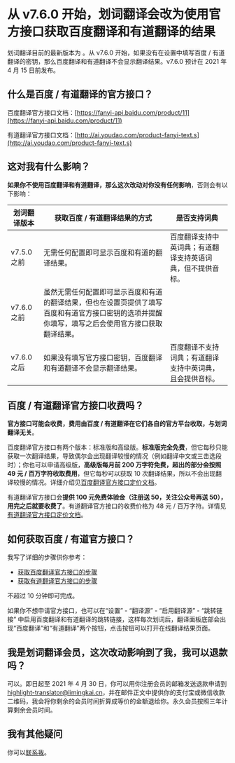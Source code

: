 # 从 v7.6.0 开始，划词翻译会改为使用官方接口获取百度翻译和有道翻译的结果

划词翻译目前的最新版本为 <LatestVersion />。从 v7.6.0 开始，如果没有在设置中填写百度 / 有道翻译的密钥，那么百度翻译和有道翻译不会显示翻译结果。v7.6.0 预计在 2021 年 4 月 15 日前发布。

## 什么是百度 / 有道翻译的官方接口？

百度翻译官方接口文档：[https://fanyi-api.baidu.com/product/11](https://fanyi-api.baidu.com/product/11)

有道翻译官方接口文档：[http://ai.youdao.com/product-fanyi-text.s](http://ai.youdao.com/product-fanyi-text.s)

## 这对我有什么影响？

**如果你不使用百度翻译和有道翻译，那么这次改动对你没有任何影响**，否则会有以下影响：

|划词翻译版本|获取百度 / 有道翻译结果的方式|是否支持词典|
|-|------------|---------|
|v7.5.0 之前|无需任何配置即可显示百度和有道的翻译结果。 |  百度翻译支持中英词典；有道翻译支持英语词典，但不提供音标。  |
| v7.6.0 之前| 虽然无需任何配置即可显示百度和有道的翻译结果，但也在设置页提供了填写百度和有道官方接口密钥的选项并提醒你填写，填写之后会使用官方接口获取翻译结果。| |
| v7.6.0 之后| 如果没有填写官方接口密钥，百度翻译和有道翻译不会显示翻译结果。 | 百度翻译不支持词典；有道翻译支持中英词典，且会提供音标。|

## 百度 / 有道翻译官方接口收费吗？

**官方接口可能会收费，费用由百度 / 有道翻译在它们各自的官方平台收取，与划词翻译无关**。

百度翻译官方接口有两个版本：标准版和高级版。**标准版完全免费**，但它每秒只能获取一次翻译结果，导致偶尔会出现翻译较慢的情况（例如翻译中文或三击选段时）；你也可以申请高级版，**高级版每月前 200 万字符免费，超出的部分会按照 49 元 / 百万字符收取费用**，但它每秒可以获取 10 次翻译结果，所以不会出现翻译较慢的情况。详细介绍见[百度翻译官方接口定价文档](https://fanyi-api.baidu.com/product/112)。

有道翻译官方接口会**提供 100 元免费体验金（注册送 50，关注公众号再送 50），用完之后就要收费了**。有道翻译官方接口的收费价格为 48 元 / 百万字符。详情见[有道翻译官方接口定价文档](http://ai.youdao.com/DOCSIRMA/html/%E8%87%AA%E7%84%B6%E8%AF%AD%E8%A8%80%E7%BF%BB%E8%AF%91/%E4%BA%A7%E5%93%81%E5%AE%9A%E4%BB%B7/%E6%96%87%E6%9C%AC%E7%BF%BB%E8%AF%91%E6%9C%8D%E5%8A%A1/%E6%96%87%E6%9C%AC%E7%BF%BB%E8%AF%91%E6%9C%8D%E5%8A%A1-%E4%BA%A7%E5%93%81%E5%AE%9A%E4%BB%B7.html)。

## 如何获取百度 / 有道官方接口？

我写了详细的步骤供你参考：

- [获取百度翻译官方接口的步骤](baidu-api.html)
- [获取有道翻译官方接口的步骤](youdao-api.html)

不超过 10 分钟即可完成。

如果你不想申请官方接口，也可以在“设置” - “翻译源” - “启用翻译源” - “跳转链接” 中启用百度翻译和有道翻译的跳转链接，这样每次划词后，翻译面板底部会出现“百度翻译”和“有道翻译”两个按钮，点击按钮可以打开在线翻译结果页面。

## 我是划词翻译会员，这次改动影响到了我，我可以退款吗？

可以。即日起至 2021 年 4 月 30 日，你可以用你注册会员的邮箱发送退款申请到 [highlight-translator@limingkai.cn](mailto:highlight-translator@limingkai.cn?subject=%E4%BC%9A%E5%91%98%E9%80%80%E6%AC%BE%E7%94%B3%E8%AF%B7%EF%BC%88v7.6.0%EF%BC%89)，并在邮件正文中提供你的支付宝或微信收款二维码，我会将你剩余的会员时间折算成等价的金额退给你。永久会员按照三年计算剩余会员时间。

## 我有其他疑问

你可以[联系我](issues.md)。
